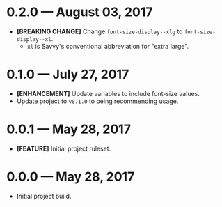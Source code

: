 # 0.2.0 &mdash; August 03, 2017

- **[BREAKING CHANGE]** Change `font-size-display--xlg` to `font-size-display--xl`.
  + `xl` is Savvy's conventional abbreviation for "extra large".


# 0.1.0 &mdash; July 27, 2017

- **[ENHANCEMENT]** Update variables to include font-size values.
- Update project to `v0.1.0` to being recommending usage.


# 0.0.1 &mdash; May 28, 2017

- **[FEATURE]** Initial project ruleset.


# 0.0.0 &mdash; May 28, 2017

- Initial project build.
